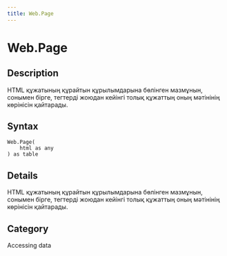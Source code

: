 ```yaml
---
title: Web.Page
---
```


# Web.Page


## Description

HTML құжатының құрайтын құрылымдарына бөлінген мазмұнын, сонымен бірге, тегтерді жоюдан кейінгі толық құжаттың оның мәтінінің көрінісін қайтарады.


## Syntax

```powerquery
Web.Page(
    html as any
) as table
```


## Details

HTML құжатының құрайтын құрылымдарына бөлінген мазмұнын, сонымен бірге, тегтерді жоюдан кейінгі толық құжаттың оның мәтінінің көрінісін қайтарады.



## Category
Accessing data
